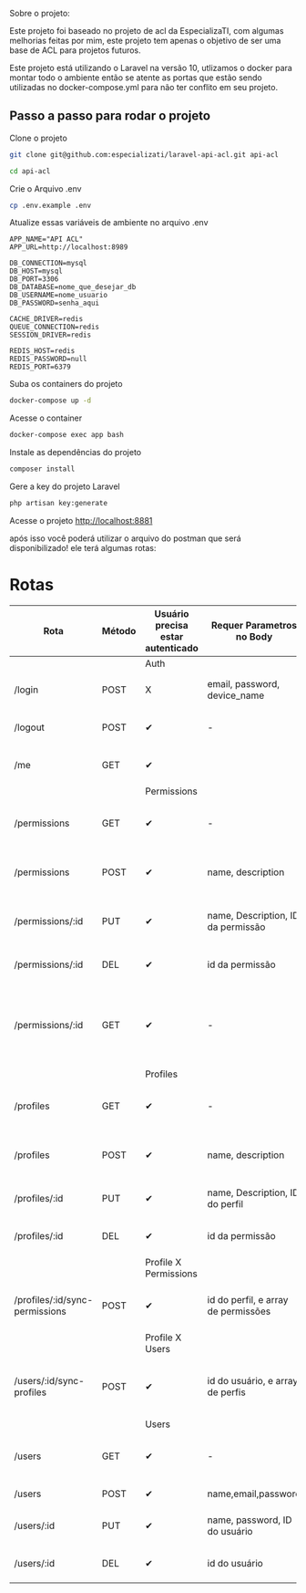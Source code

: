 Sobre o projeto:

Este projeto foi baseado no projeto de acl da EspecializaTI, com algumas melhorias feitas por mim, este projeto tem apenas o objetivo de ser uma base de ACL para projetos futuros.

Este projeto está utilizando o Laravel na versão 10, utlizamos o docker para montar todo o ambiente então se atente as portas que estão sendo utilizadas no docker-compose.yml para não ter conflito em seu projeto.

## Passo a passo para rodar o projeto
Clone o projeto
```sh
git clone git@github.com:especializati/laravel-api-acl.git api-acl
```
```sh
cd api-acl
```

Crie o Arquivo .env
```sh
cp .env.example .env
```

Atualize essas variáveis de ambiente no arquivo .env
```dosini
APP_NAME="API ACL"
APP_URL=http://localhost:8989

DB_CONNECTION=mysql
DB_HOST=mysql
DB_PORT=3306
DB_DATABASE=nome_que_desejar_db
DB_USERNAME=nome_usuario
DB_PASSWORD=senha_aqui

CACHE_DRIVER=redis
QUEUE_CONNECTION=redis
SESSION_DRIVER=redis

REDIS_HOST=redis
REDIS_PASSWORD=null
REDIS_PORT=6379
```


Suba os containers do projeto
```sh
docker-compose up -d
```


Acesse o container
```sh
docker-compose exec app bash
```


Instale as dependências do projeto
```sh
composer install
```


Gere a key do projeto Laravel
```sh
php artisan key:generate
```

Acesse o projeto
[http://localhost:8881](http://localhost:8881)

após isso você poderá utilizar o arquivo do postman que será disponibilizado! ele terá algumas rotas: 
# Rotas 

| Rota |Método| Usuário precisa estar autenticado  | Requer Parametros no Body  |       Descrição     | 
| ------------------- | ------------------- | ---------------------  | -------------------------- |  -------------------|
|||Auth|||
|/login| POST  | X | email, password, device_name | Rota para criação de usuário|
|/logout| POST  | ✔ | - | Rota para Leslogar usuário|
|/me| GET  | ✔ |  | Rota ver as informações do usuário|
|||Permissions|||
|/permissions| GET  | ✔ | - | Rota visualizar todas as permissões|
|/permissions| POST  | ✔ | name, description | Rota visualizar todas as permissões|
|/permissions/:id| PUT  | ✔ | name, Description, ID da permissão | Rota para atualiazar as permissões|
|/permissions/:id| DEL  | ✔ | id da permissão | Rota para deletar as permissões|
|/permissions/:id| GET  | ✔ | - | Rota visualizar uma permissão específica através do ID|
|||Profiles|||
|/profiles| GET  | ✔ | - | Rota visualizar todos os perfis|
|/profiles| POST  | ✔ | name, description | Rota visualizar todos os perfis|
|/profiles/:id| PUT  | ✔ | name, Description, ID do perfil | Rota para atualiazar os perfis|
|/profiles/:id| DEL  | ✔ | id da permissão | Rota para deletar as permissões|
|||Profile X Permissions|||
|/profiles/:id/sync-permissions| POST  | ✔ | id do perfil, e array de permissões | Rota para sincronizar permissões com perfis|
|||Profile X Users|||
|/users/:id/sync-profiles| POST  | ✔ | id do usuário, e array de perfis | Rota para sincronizar os usuários  com os perfis|
|||Users|||
|/users| GET  | ✔ | - | Rota visualizar todos os perfis|
|/users| POST  | ✔ | name,email,password | Rota criar usuário|
|/users/:id| PUT  | ✔ | name, password, ID do usuário | Rota para atualiazar o usuário|
|/users/:id| DEL  | ✔ | id do usuário | Rota para deletar o usuário|
